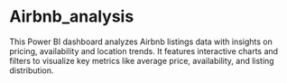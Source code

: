 # Airbnb_analysis
This Power BI dashboard analyzes Airbnb listings data with insights on pricing, availability and location trends. It features interactive charts and filters to visualize key metrics like average price, availability, and listing distribution.
